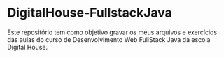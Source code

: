 # DigitalHouse-FullstackJava
Este repositório tem como objetivo gravar os meus arquivos e exercícios das aulas do curso de Desenvolvimento Web FullStack Java da escola Digital House.
